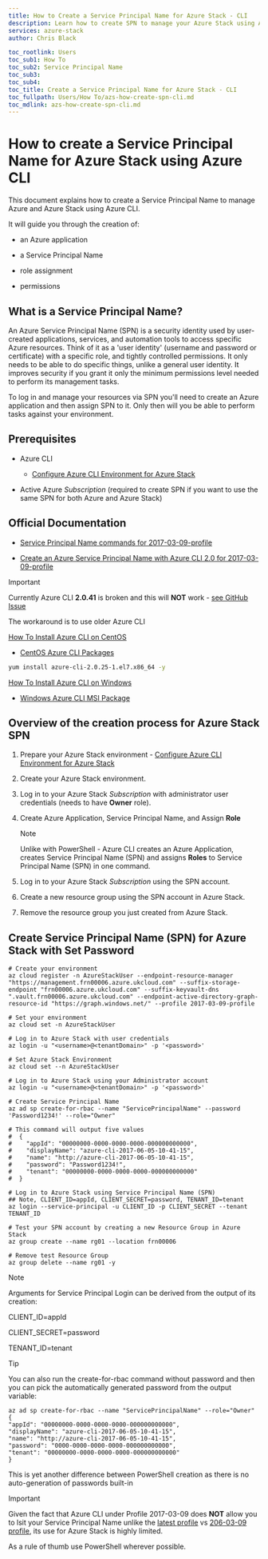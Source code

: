 ```yaml
---
title: How to Create a Service Principal Name for Azure Stack - CLI
description: Learn how to create SPN to manage your Azure Stack using Azure CLI
services: azure-stack
author: Chris Black

toc_rootlink: Users
toc_sub1: How To
toc_sub2: Service Principal Name
toc_sub3:
toc_sub4:
toc_title: Create a Service Principal Name for Azure Stack - CLI
toc_fullpath: Users/How To/azs-how-create-spn-cli.md
toc_mdlink: azs-how-create-spn-cli.md
---
```


# How to create a Service Principal Name for Azure Stack using Azure CLI

This document explains how to create a Service Principal Name to manage Azure and Azure Stack using Azure CLI.

It will guide you through the creation of:

- an Azure application

- a Service Principal Name

- role assignment

- permissions

## What is a Service Principal Name?

An Azure Service Principal Name (SPN) is a security identity used by user-created applications, services, and automation tools to access specific Azure resources. Think of it as a 'user identity' (username and password or certificate) with a specific role, and tightly controlled permissions. It only needs to be able to do specific things, unlike a general user identity. It improves security if you grant it only the minimum permissions level needed to perform its management tasks.

To log in and manage your resources via SPN you'll need to create an Azure application and then assign SPN to it. Only then will you be able to perform tasks against your environment.

## Prerequisites

- Azure CLI

    - [Configure Azure CLI Environment for Azure Stack](azs-how-configure-cli.md)

- Active Azure *Subscription* (required to create SPN if you want to use the same SPN for both Azure and Azure Stack)

## Official Documentation

- [Service Principal Name commands for 2017-03-09-profile](https://docs.microsoft.com/en-us/cli/azure/ad/sp?view=azure-cli-2017-03-09-profile)

- [Create an Azure Service Principal Name with Azure CLI 2.0 for 2017-03-09-profile](https://docs.microsoft.com/en-us/cli/azure/create-an-azure-service-principal-azure-cli?view=azure-cli-2017-03-09-profile)

> [!IMPORTANT]
> Currently Azure CLI **2.0.41** is broken and this will **NOT** work - [see GitHub Issue](https://github.com/Azure/azure-cli/issues/6433)
>
> The workaround is to use older Azure CLI
>
> [How To Install Azure CLI on CentOS](https://docs.microsoft.com/en-us/cli/azure/install-azure-cli-yum?view=azure-cli-latest)
>
> - [CentOS Azure CLI Packages](https://packages.microsoft.com/yumrepos/azure-cli/)
> 
> ```bash
> yum install azure-cli-2.0.25-1.el7.x86_64 -y
> ```
>
> [How To Install Azure CLI on Windows](https://docs.microsoft.com/en-us/cli/azure/install-azure-cli-windows?view=azure-cli-latest)
>
> - [Windows Azure CLI MSI Package](https://azurecliprod.azureedge.net/msi/azure-cli-2.0.25.msi)
>

## Overview of the creation process for Azure Stack SPN

1. Prepare your Azure Stack environment - [Configure Azure CLI Environment for Azure Stack](azs-how-configure-cli.md)

2. Create your Azure Stack environment.

3. Log in to your Azure Stack *Subscription* with administrator user credentials (needs to have **Owner** role).

4. Create Azure Application, Service Principal Name, and Assign **Role**

    > [!NOTE]
    > Unlike with PowerShell - Azure CLI creates an Azure Application, creates Service Principal Name (SPN) and assigns **Roles** to Service Principal Name (SPN) in one command.

5. Log in to your Azure Stack *Subscription* using the SPN account.

6. Create a new resource group using the SPN account in Azure Stack.

7. Remove the resource group you just created from Azure Stack.

## Create Service Principal Name (SPN) for Azure Stack with **Set Password**

```azurecli-interactive
# Create your environment
az cloud register -n AzureStackUser --endpoint-resource-manager "https://management.frn00006.azure.ukcloud.com" --suffix-storage-endpoint "frn00006.azure.ukcloud.com" --suffix-keyvault-dns ".vault.frn00006.azure.ukcloud.com" --endpoint-active-directory-graph-resource-id "https://graph.windows.net/" --profile 2017-03-09-profile

# Set your environment
az cloud set -n AzureStackUser

# Log in to Azure Stack with user credentials
az login -u "<username>@<tenantDomain>" -p '<password>'

# Set Azure Stack Environment
az cloud set --n AzureStackUser

# Log in to Azure Stack using your Administrator account
az login -u "<username>@<tenantDomain>" -p '<password>'

# Create Service Principal Name
az ad sp create-for-rbac --name "ServicePrincipalName" --password 'Password1234!' --role="Owner"

# This command will output five values
#  {
#    "appId": "00000000-0000-0000-0000-000000000000",
#    "displayName": "azure-cli-2017-06-05-10-41-15",
#    "name": "http://azure-cli-2017-06-05-10-41-15",
#    "password": "Password1234!",
#    "tenant": "00000000-0000-0000-0000-000000000000"
#  }

# Log in to Azure Stack using Service Principal Name (SPN)
## Note, CLIENT_ID=appId, CLIENT_SECRET=password, TENANT_ID=tenant
az login --service-principal -u CLIENT_ID -p CLIENT_SECRET --tenant TENANT_ID

# Test your SPN account by creating a new Resource Group in Azure Stack
az group create --name rg01 --location frn00006

# Remove test Resource Group
az group delete --name rg01 -y
```

> [!NOTE]
> Arguments for Service Principal Login can be derived from the output of its creation:
>
> CLIENT_ID=appId
>
> CLIENT_SECRET=password
>
> TENANT_ID=tenant

> [!TIP]
> You can also run the create-for-rbac command without password and then you can pick the automatically generated password from the output variable:
> ```azurecli-interactive
> az ad sp create-for-rbac --name "ServicePrincipalName" --role="Owner"
> {
> "appId": "00000000-0000-0000-0000-000000000000",
> "displayName": "azure-cli-2017-06-05-10-41-15",
> "name": "http://azure-cli-2017-06-05-10-41-15",
> "password": "0000-0000-0000-0000-000000000000",
> "tenant": "00000000-0000-0000-0000-000000000000"
> }
> ```
>
> This is yet another difference between PowerShell creation as there is no auto-generation of passwords built-in

> [!IMPORTANT]
> Given the fact that Azure CLI under Profile 2017-03-09 does **NOT** allow you to lsit your Service Principal Name unlike the [latest profile](https://docs.microsoft.com/en-us/cli/azure/ad/sp?view=azure-cli-latest#az-ad-sp-list) vs [206-03-09 profile](https://docs.microsoft.com/en-us/cli/azure/ad/sp?view=azure-cli-2017-03-09-profile#az-ad-sp-list), its use for Azure Stack is highly limited.
>
> As a rule of thumb use PowerShell wherever possible.
